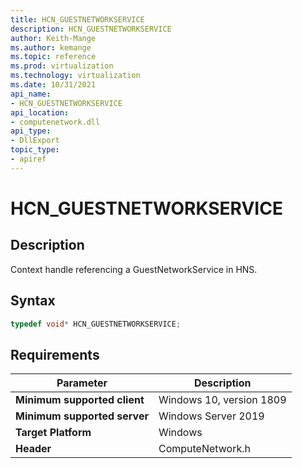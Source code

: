 ```yaml
---
title: HCN_GUESTNETWORKSERVICE
description: HCN_GUESTNETWORKSERVICE
author: Keith-Mange
ms.author: kemange
ms.topic: reference
ms.prod: virtualization
ms.technology: virtualization
ms.date: 10/31/2021
api_name:
- HCN_GUESTNETWORKSERVICE
api_location:
- computenetwork.dll
api_type:
- DllExport
topic_type:
- apiref
---
```

# HCN\_GUESTNETWORKSERVICE

## Description

Context handle referencing a GuestNetworkService in HNS.


## Syntax

```cpp
typedef void* HCN_GUESTNETWORKSERVICE;
```


## Requirements

|Parameter|Description|
|---|---|
| **Minimum supported client** | Windows 10, version 1809 |
| **Minimum supported server** | Windows Server 2019 |
| **Target Platform** | Windows |
| **Header** | ComputeNetwork.h |

